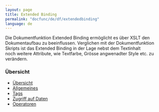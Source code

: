 ```yaml
---
layout: page
title: Extended Binding
permalink: "docfunc/de/df/extendedbinding"
language: de
---
```


Die Dokumentfunktion Extended Binding ermöglicht es über XSLT den Dokumentaufbau zu beeinflussen. Verglichen mit der Dokumentfunktion Skripts ist das Extended Binding in der Lage nebst dem Textinhalt<br/>
noch weitere Attribute, wie Textfarbe, Grösse angwenadter Style etc. zu verändern.

### Übersicht

- [Übersicht](#übersicht)
- [Allgemeines](#allgemeines)
- [Tags](#tags)
- [Zugriff auf Daten](#zugriffaufdaten)
- [Operatoren](#operatoren)